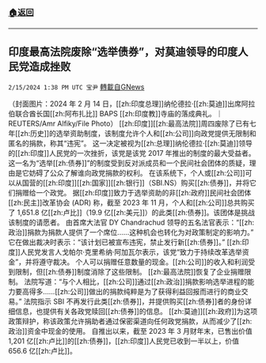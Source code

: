 ###  [:house:返回](README.md)
---


## 印度最高法院废除“选举债券”，对莫迪领导的印度人民党造成挫败
`2/15/2024 1:38 PM UTC 宝尹` [轉載自GNews](https://gnews.org/articles/2310192)

（封面图片：2024 年 2 月 14 日，[[zh:印度总理]]纳伦德拉·[[zh:莫迪]]出席阿拉伯联合酋长国[[zh:阿布扎比]] BAPS [[zh:印度教]]寺庙的落成典礼。｜REUTERS/Amr Alfiky/File Photo）
[[zh:印度]][[zh:最高法院]]周四废除了已有七年[[zh:历史]]的选举资助制度，该制度允许个人和[[zh:公司]]向政党提供无限制和匿名的捐款，称其“违宪”。
这一决定被视为[[zh:总理]]纳伦德拉·[[zh:莫迪]]领导的[[zh:印度]]人民党的一次挫折，该党是该党 2017 年推出的制度的最大受益者。
这一名为“选举[[zh:债券]]”的制度受到反对派成员和一个民间社会团体的质疑，理由是它妨碍了公众了解谁向政党捐款的权利。
在该系统下，个人或[[zh:公司]]可以从国营的[[zh:印度]][[zh:国家]][[zh:银行]]（SBI.NS）购买[[zh:债券]]，并将它们捐赠给一个政党。
据[[zh:印度]]致力于选举资助的非[[zh:政府]]民间社会团体[[zh:民主]]改革协会 (ADR) 称，截至 2023 年 11 月，个人和[[zh:公司]]总共购买了 1,651.8 亿[[zh:卢比]]（19.9 亿[[zh:美元]]）的此类[[zh:债券]]。该团体是挑战该制度的请愿者。
由首席大法官 DY Chandrachud 领导的五名法官表示：“[[zh:政治]]捐款为捐款人提供了一个席位……这种机会也转化为对政策制定的影响力。”
它在做出裁决时表示：“该计划已被宣布违宪，禁止发行新[[zh:债券]]。”
[[zh:印度]]人民党发言人戈帕尔·克里希纳·阿加瓦尔表示，该党“致力于持续改革选举资金”，并将遵守裁决。
个人可以捐赠任意数量的现金。[[zh:公司]]的收入和利润受到限制，但[[zh:债券]]制度消除了这些限制。
[[zh:最高法院]]恢复了企业捐赠限制。
法院写道：“与个人相比，[[zh:公司]]通过[[zh:政治]]捐款影响选举进程的能力要高得多……[[zh:公司]]做出的捐款纯粹是为了获得利益回报而进行的商业交易。”
法院指示 SBI 不再发行此类[[zh:债券]]，并提供购买[[zh:债券]]者的身份详细信息，也提供有关各政党赎回[[zh:债券]]的信息。
[[zh:莫迪]][[zh:政府]]为这项政策辩护，称该政策允许捐助者通过保密渠道向任何政党捐款，从而减少了[[zh:政治]]资金中现金的使用。
自推出以来，截至 2023 年 3 月财年末，已售出价值 1,201 亿[[zh:卢比]]的[[zh:债券]]，[[zh:印度]]人民党已收到一半以上，价值 656.6 亿[[zh:卢比]]。



